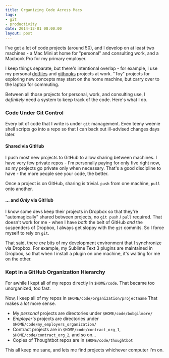 ```yaml
---
title: Organizing Code Across Macs
tags:
- git
- productivity
date: 2014-12-01 08:00:00
layout: post
---
```


I've got a lot of code projects (around 50), and I develop on at least two machines - a Mac Mini at home for "personal" and consulting work, and a Macbook Pro for my primary employer.  

I keep things separate, but there's intentional overlap - for example, I use my personal [dotfiles](https://github.com/bobgilmore/dotfiles) and [githooks](https://github.com/bobgilmore/dotfiles) projects at work.  "Toy" projects for exploring new concepts may start on the home machine, but carry over to the laptop for commuting.

Between all those projects for personal, work, and consulting use, I *definitely* need a system to keep track of the code.  Here's what I do.

### Code Under Git Control ###

Every bit of code that I write is under `git` management.  Even teeny weenie shell scripts go into a repo so that I can back out ill-advised changes days later.

#### Shared via GitHub ####
I push most new projects to GitHub to allow sharing between machines.  I have very few private repos - I'm personally paying for only five right now, so my projects go private only when necessary. That's a good discipline to have - the more people see your code, the better.

Once a project is on GitHub, sharing is trivial.  `push` from one machine, `pull` onto another.

#### ... and *Only* via GitHub ####
I know some devs keep their projects in Dropbox so that they're "automagically" shared between projects, no `git push` / `pull` required.  That doesn't work for me - when I have *both* the belt of GitHub *and* the suspenders of Dropbox, I always get sloppy with the `git` commits. So I force myself to rely on `git`.

That said, there *are* bits of my development environment that I synchronize via Dropbox.  For example, my Sublime Text 3 plugins are maintained in Dropbox, so that when I install a plugin on one machine, it's waiting for me on the other.

### Kept in a GitHub Organization Hierarchy ###
For awhile I kept all of my repos directly in `$HOME/code`.  That became too unorganized, too fast.

Now, I keep all of my repos in `$HOME/code/organization/projectname`  That makes a *lot* more sense.

- My *personal* projects are directories under `$HOME/code/bobgilmore/`
- *Employer's* projects are directories under `$HOME/code/my_employers_organization/`
- Contract projects are in `$HOME/code/contract_org_1`, `$HOME/code/contract_org_2`, and so on...
- Copies of Thoughtbot repos are in `$HOME/code/thoughtbot`

This all keep me sane, and lets me find projects whichever computer I'm on.

